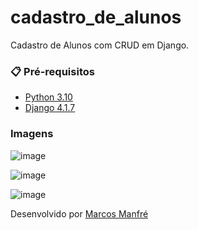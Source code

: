 # cadastro_de_alunos

Cadastro de Alunos com CRUD em Django.

### 📋 Pré-requisitos

* [Python 3.10](https://www.python.org/downloads/)
* [Django 4.1.7](https://pypi.org/project/Django/)

###  Imagens

![image](https://user-images.githubusercontent.com/76493851/230798495-aaca4215-f1b1-46c6-9ca8-e8ee73371c8f.png)

![image](https://user-images.githubusercontent.com/76493851/230798516-2417131a-1a88-43ac-8eb0-6b51a7e455fd.png)

![image](https://user-images.githubusercontent.com/76493851/230798528-15f59168-0a89-46fd-ae0b-48a40d937d95.png)


Desenvolvido por [Marcos Manfré](https://github.com/marcosmanfre) 